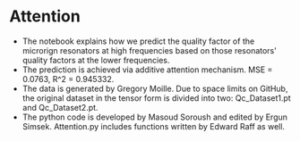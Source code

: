 # Attention

- The notebook explains how we predict the quality factor of the microrign resonators at high frequencies based on those resonators' quality factors at the lower frequencies.
- The prediction is achieved via additive attention mechanism. MSE = 0.0763, R^2 = 0.945332.
- The data is generated by Gregory Moille. Due to space limits on GitHub, the original dataset in the tensor form is divided into two: Qc_Dataset1.pt and Qc_Dataset2.pt.
- The python code is developed by Masoud Soroush and edited by Ergun Simsek. Attention.py includes functions written by Edward Raff as well.
